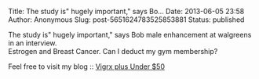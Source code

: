 Title: The study is&quot; hugely important,&quot; says Bo...
Date: 2013-06-05 23:58
Author: Anonymous
Slug: post-5651624783525853881
Status: published

The study is" hugely important," says Bob male enhancement at walgreens in an interview.  
Estrogen and Breast Cancer. Can I deduct my gym membership?  
  
  
  
Feel free to visit my blog :: [Vigrx plus Under \$50](http://vigrxplusrevealed.com/)
